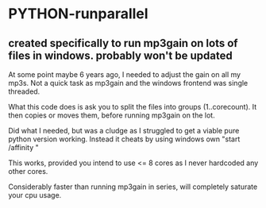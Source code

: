 # PYTHON-runparallel
## created specifically to run mp3gain on lots of files in windows. probably won't be updated


At some point maybe 6 years ago, I needed to adjust the gain on all my mp3s. Not a quick task as mp3gain and the windows frontend was single threaded.

What this code does is ask you to split the files into groups (1..corecount). It then copies or moves them, before running mp3gain on the lot.

Did what I needed, but was a cludge as I struggled to get a viable pure python version working. Instead it cheats by using windows own "start /affinity <cpuaffinity> <cmd>"

This works, provided you intend to use <= 8 cores as I never hardcoded any other cores.

Considerably faster than running mp3gain in series, will completely saturate your cpu usage.

